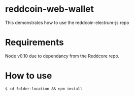 # reddcoin-web-wallet
This demonstrates how to use the reddcoin-electrum-js repo

# Requirements

Node v0.10 due to dependancy from the Reddcore repo.

# How to use

`$ cd folder-location && npm install`

